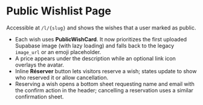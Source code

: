 # Public Wishlist Page

Accessible at `/l/{slug}` and shows the wishes that a user marked as public.

- Each wish uses **PublicWishCard**. It now prioritizes the first uploaded
  Supabase image (with lazy loading) and falls back to the legacy
  `image_url` or an emoji placeholder.
- A price appears under the description while an optional link icon overlays the avatar.
- Inline **Réserver** button lets visitors reserve a wish; states update to show who reserved it or allow cancellation.
 - Reserving a wish opens a bottom sheet requesting name and email with the confirm action in the header; cancelling a reservation uses a similar confirmation sheet.

